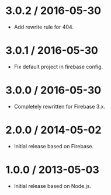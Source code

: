 3.0.2 / 2016-05-30
==================

* Add rewrite rule for 404.

3.0.1 / 2016-05-30
==================

* Fix default project in firebase config.

3.0.0 / 2016-05-30
==================

* Completely rewritten for Firebase 3.x.

2.0.0 / 2014-05-02
==================

* Initial release based on Firebase.

1.0.0 / 2013-05-03
==================

* Initial release based on Node.js.
